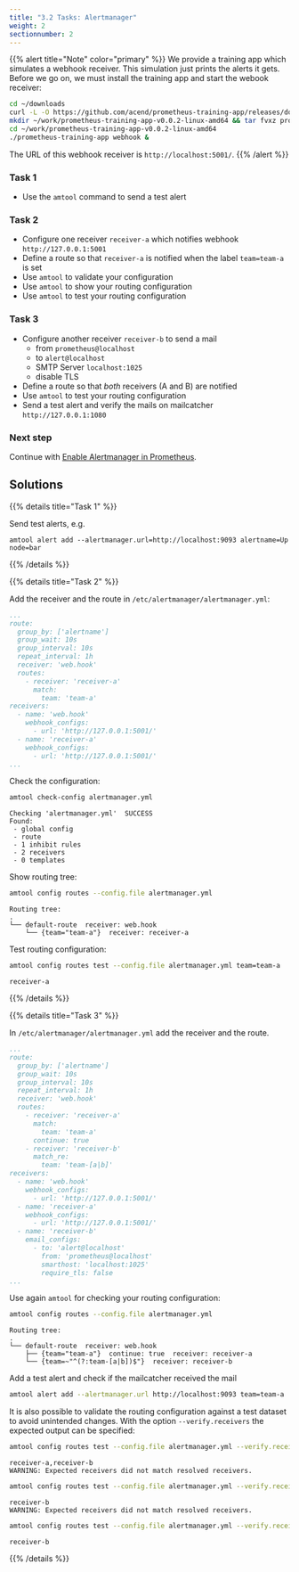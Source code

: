 ```yaml
---
title: "3.2 Tasks: Alertmanager"
weight: 2
sectionnumber: 2
---
```


{{% alert title="Note" color="primary" %}}
We provide a training app which simulates a webhook receiver. This simulation just prints the alerts it gets. Before we go on, we must install the training app and start the webook receiver:

```bash
cd ~/downloads
curl -L -O https://github.com/acend/prometheus-training-app/releases/download/v0.0.2/prometheus-training-app-v0.0.2-linux-amd64.tar.gz
mkdir ~/work/prometheus-training-app-v0.0.2-linux-amd64 && tar fvxz prometheus-training-app-v0.0.2-linux-amd64.tar.gz -C $_
cd ~/work/prometheus-training-app-v0.0.2-linux-amd64
./prometheus-training-app webhook &
```

The URL of this webhook receiver is `http://localhost:5001/`.
{{% /alert %}}

### Task 1

* Use the `amtool` command to send a test alert

### Task 2

* Configure one receiver `receiver-a` which notifies webhook `http://127.0.0.1:5001`
* Define a route so that `receiver-a` is notified when the label `team=team-a` is set
* Use `amtool` to validate your configuration
* Use `amtool` to show your routing configuration
* Use `amtool` to test your routing configuration

### Task 3

* Configure another receiver `receiver-b` to send a mail
  * from `prometheus@localhost`
  * to `alert@localhost`
  * SMTP Server `localhost:1025`
  * disable TLS
* Define a route so that _both_ receivers (A and B) are notified
* Use `amtool` to test your routing configuration
* Send a test alert and verify the mails on mailcatcher `http://127.0.0.1:1080`

### Next step

Continue with [Enable Alertmanager in Prometheus](../../#enable-alertmanager-in-prometheus).

## Solutions

{{% details title="Task 1" %}}

Send test alerts, e.g.

```
amtool alert add --alertmanager.url=http://localhost:9093 alertname=Up node=bar
```

{{% /details %}}

{{% details title="Task 2" %}}

Add the receiver and the route in `/etc/alertmanager/alertmanager.yml`:

```yaml
...
route:
  group_by: ['alertname']
  group_wait: 10s
  group_interval: 10s
  repeat_interval: 1h
  receiver: 'web.hook'
  routes:
    - receiver: 'receiver-a'
      match:
        team: 'team-a'
receivers:
  - name: 'web.hook'
    webhook_configs:
      - url: 'http://127.0.0.1:5001/'
  - name: 'receiver-a'
    webhook_configs:
      - url: 'http://127.0.0.1:5001/'
...
```

Check the configuration:

```bash
amtool check-config alertmanager.yml
```

```
Checking 'alertmanager.yml'  SUCCESS
Found:
 - global config
 - route
 - 1 inhibit rules
 - 2 receivers
 - 0 templates
```

Show routing tree:

```bash
amtool config routes --config.file alertmanager.yml
```

```
Routing tree:
.
└── default-route  receiver: web.hook
    └── {team="team-a"}  receiver: receiver-a
```

Test routing configuration:

```bash
amtool config routes test --config.file alertmanager.yml team=team-a
```

```
receiver-a
```

{{% /details %}}

{{% details title="Task 3" %}}

In `/etc/alertmanager/alertmanager.yml` add the receiver and the route.

```yaml
...
route:
  group_by: ['alertname']
  group_wait: 10s
  group_interval: 10s
  repeat_interval: 1h
  receiver: 'web.hook'
  routes:
    - receiver: 'receiver-a'
      match:
        team: 'team-a'
      continue: true
    - receiver: 'receiver-b'
      match_re:
        team: 'team-[a|b]'
receivers:
  - name: 'web.hook'
    webhook_configs:
      - url: 'http://127.0.0.1:5001/'
  - name: 'receiver-a'
    webhook_configs:
      - url: 'http://127.0.0.1:5001/'
  - name: 'receiver-b'
    email_configs:
      - to: 'alert@localhost'
        from: 'prometheus@localhost'
        smarthost: 'localhost:1025'
        require_tls: false
...
```

Use again `amtool` for checking your routing configuration:

```bash
amtool config routes --config.file alertmanager.yml
```

```
Routing tree:
.
└── default-route  receiver: web.hook
    ├── {team="team-a"}  continue: true  receiver: receiver-a
    └── {team=~"^(?:team-[a|b])$"}  receiver: receiver-b
```

Add a test alert and check if the mailcatcher received the mail

```bash
amtool alert add --alertmanager.url http://localhost:9093 team=team-a
```

It is also possible to validate the routing configuration against a test dataset to avoid unintended changes. With the option `--verify.receivers` the expected output can be specified:

```bash
amtool config routes test --config.file alertmanager.yml --verify.receivers=receiver-a team=team-a
```

```
receiver-a,receiver-b
WARNING: Expected receivers did not match resolved receivers.
```

```bash
amtool config routes test --config.file alertmanager.yml --verify.receivers=receiver-a team=team-b
```

```
receiver-b
WARNING: Expected receivers did not match resolved receivers.
```

```bash
amtool config routes test --config.file alertmanager.yml --verify.receivers=receiver-b team=team-b
```

```
receiver-b
```
{{% /details %}}
